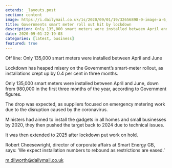 ```yaml
---
extends: _layouts.post
section: content
image: https://i.dailymail.co.uk/1s/2020/09/01/19/32656898-0-image-a-6_1598984553951.jpg 
title: Governments smart meter roll out hit by lockdown 
description: Only 135,000 smart meters were installed between April and June, down from 980,000 in the first three months of the year, according to Government figures. 
date: 2020-09-01-22-19-03 
categories: [latest, business] 
featured: true 
--- 
```

Off line: Only 135,000 smart meters were installed between April and June

Lockdown has heaped misery on the Government’s smart-meter rollout, as installations crept up by 0.4 per cent in three months.

Only 135,000 smart meters were installed between April and June, down from 980,000 in the first three months of the year, according to Government figures.

The drop was expected, as suppliers focused on emergency metering work due to the disruption caused by the coronavirus. 

Ministers had aimed to install the gadgets in all homes and small businesses by 2020, they then pushed the target back to 2024 due to technical issues. 

It was then extended to 2025 after lockdown put work on hold.

Robert Cheesewright, director of corporate affairs at Smart Energy GB, says: ‘We expect installation numbers to rebound as restrictions are eased.’

m.dilworth@dailymail.co.uk

